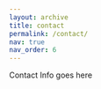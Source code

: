 ```yaml
---
layout: archive
title: contact
permalink: /contact/
nav: true
nav_order: 6
---
```


Contact Info goes here

